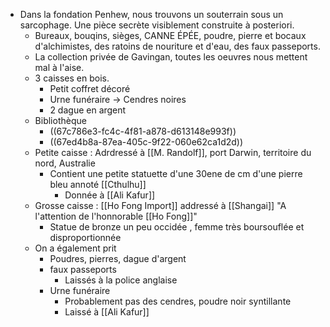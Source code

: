 - Dans la fondation Penhew, nous trouvons un souterrain sous un sarcophage. Une pièce secrète visiblement construite à posteriori.
	- Bureaux, bouqins, sièges, CANNE ÉPÉE, poudre, pierre et bocaux d'alchimistes, des ratoins de nouriture et d'eau, des faux passeports.
	- La collection privée de Gavingan, toutes les oeuvres nous mettent mal à l'aise.
	- 3 caisses en bois.
		- Petit coffret décoré
		- Urne funéraire -> Cendres noires
		- 2 dague en argent
	- Bibliothèque
		- ((67c786e3-fc4c-4f81-a878-d613148e993f))
		- ((67ed4b8a-87ea-405c-9f22-060e62ca1d2d))
	- Petite caisse : Adrdressé à [[M. Randolf]], port Darwin, territoire du nord, Australie
		- Contient une petite statuette d'une 30ene de cm d'une pierre bleu annoté [[Cthulhu]]
			- Donnée à [[Ali Kafur]]
	- Grosse caisse : [[Ho Fong Import]] addressé à [[Shangai]] "A l'attention de l'honnorable [[Ho Fong]]"
		- Statue de bronze un peu occidée , femme très boursouflée et disproportionnée
	- On a également prit
		- Poudres, pierres, dague d'argent
		- faux passeports
			- Laissés à la police anglaise
		- Urne funéraire
			- Probablement pas des cendres, poudre noir syntillante
			- Laissé à [[Ali Kafur]]